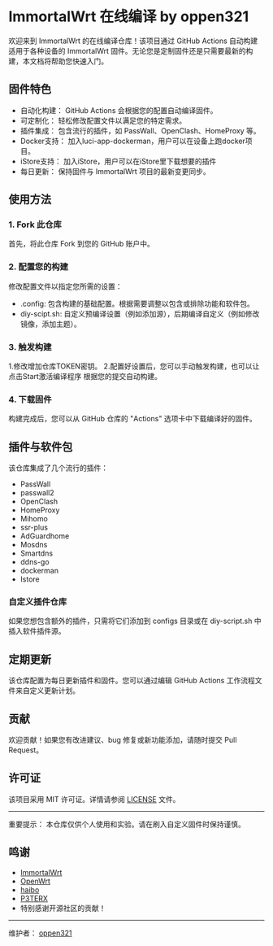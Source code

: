 <a id="immortalwrt-在线编译"></a>
# ImmortalWrt 在线编译 by oppen321


欢迎来到 ImmortalWrt 的在线编译仓库！该项目通过 GitHub Actions 自动构建适用于各种设备的 ImmortalWrt 固件。无论您是定制固件还是只需要最新的构建，本文档将帮助您快速入门。

## 固件特色

- 自动化构建： GitHub Actions 会根据您的配置自动编译固件。
- 可定制化： 轻松修改配置文件以满足您的特定需求。
- 插件集成： 包含流行的插件，如 PassWall、OpenClash、HomeProxy 等。
- Docker支持： 加入luci-app-dockerman，用户可以在设备上跑docker项目。
- iStore支持： 加入iStore，用户可以在iStore里下载想要的插件
- 每日更新： 保持固件与 ImmortalWrt 项目的最新变更同步。

## 使用方法

### 1. Fork 此仓库

首先，将此仓库 Fork 到您的 GitHub 账户中。

### 2. 配置您的构建

修改配置文件以指定您所需的设置：

- .config: 包含构建的基础配置。根据需要调整以包含或排除功能和软件包。
- diy-scipt.sh: 自定义预编译设置（例如添加源），后期编译自定义（例如修改镜像，添加主题）。

### 3. 触发构建
1.修改增加仓库TOKEN密钥。
2.配置好设置后，您可以手动触发构建，也可以让 点击Start激活编译程序 根据您的提交自动构建。

### 4. 下载固件

构建完成后，您可以从 GitHub 仓库的 "Actions" 选项卡中下载编译好的固件。

## 插件与软件包

该仓库集成了几个流行的插件：

- PassWall
- passwall2
- OpenClash
- HomeProxy
- Mihomo
- ssr-plus
- AdGuardhome
- Mosdns
- Smartdns
- ddns-go
- dockerman
- Istore

### 自定义插件仓库

如果您想包含额外的插件，只需将它们添加到 configs 目录或在 diy-script.sh 中插入软件插件源。

## 定期更新

该仓库配置为每日更新插件和固件。您可以通过编辑 GitHub Actions 工作流程文件来自定义更新计划。

## 贡献

欢迎贡献！如果您有改进建议、bug 修复或新功能添加，请随时提交 Pull Request。

## 许可证

该项目采用 MIT 许可证。详情请参阅 [LICENSE](LICENSE) 文件。

---

重要提示： 本仓库仅供个人使用和实验。请在刷入自定义固件时保持谨慎。

## 鸣谢

- [ImmortalWrt](https://github.com/immortalwrt/immortalwrt)
- [OpenWrt](https://github.com/openwrt/openwrt)
- [haibo](https://github.com/haiibo/OpenWrt)
- [P3TERX](https://github.com/P3TERX/Actions-OpenWrt)
- 特别感谢开源社区的贡献！

---

维护者： [oppen321](https://github.com/oppen321)


